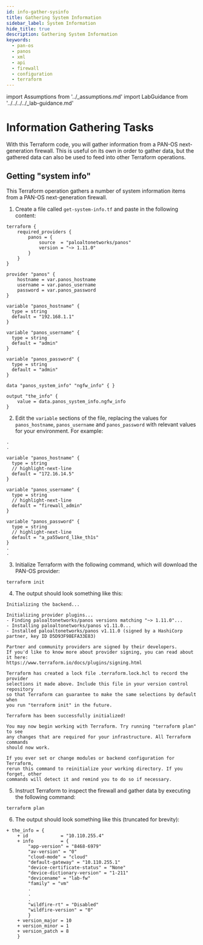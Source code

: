 ```yaml
---
id: info-gather-sysinfo
title: Gathering System Information
sidebar_label: System Information
hide_title: true
description: Gathering System Information
keywords:
  - pan-os
  - panos
  - xml
  - api
  - firewall
  - configuration
  - terraform
---
```


import Assumptions from '../\_assumptions.md'
import LabGuidance from '../../../../\_lab-guidance.md'

# Information Gathering Tasks

With this Terraform code, you will gather information from a PAN-OS next-generation firewall. This is useful on its own in order to gather data, but the gathered data can also be used to feed into other Terraform operations.

<Assumptions />

<LabGuidance />

## Getting "system info"

This Terraform operation gathers a number of system information items from a PAN-OS next-generation firewall.

1. Create a file called `get-system-info.tf` and paste in the following content:

```hcl
terraform {
    required_providers {
        panos = {
            source  = "paloaltonetworks/panos"
            version = "~> 1.11.0"
        }
    }
}

provider "panos" {
    hostname = var.panos_hostname
    username = var.panos_username
    password = var.panos_password
}

variable "panos_hostname" {
  type = string
  default = "192.168.1.1"
}

variable "panos_username" {
  type = string
  default = "admin"
}

variable "panos_password" {
  type = string
  default = "admin"
}

data "panos_system_info" "ngfw_info" { }

output "the_info" {
    value = data.panos_system_info.ngfw_info
}
```

2. Edit the `variable` sections of the file, replacing the values for `panos_hostname`, `panos_username` and `panos_password` with relevant values for your environment. For example:

```hcl
.
.

variable "panos_hostname" {
  type = string
  // highlight-next-line
  default = "172.16.14.5"
}

variable "panos_username" {
  type = string
  // highlight-next-line
  default = "firewall_admin"
}

variable "panos_password" {
  type = string
  // highlight-next-line
  default = "a_pa55word_l1ke_th1s"
}
.
.
```

3. Initialize Terraform with the following command, which will download the PAN-OS provider:

```
terraform init
```

4. The output should look something like this:

```
Initializing the backend...

Initializing provider plugins...
- Finding paloaltonetworks/panos versions matching "~> 1.11.0"...
- Installing paloaltonetworks/panos v1.11.0...
- Installed paloaltonetworks/panos v1.11.0 (signed by a HashiCorp partner, key ID D5D93F98EFA33E83)

Partner and community providers are signed by their developers.
If you'd like to know more about provider signing, you can read about it here:
https://www.terraform.io/docs/plugins/signing.html

Terraform has created a lock file .terraform.lock.hcl to record the provider
selections it made above. Include this file in your version control repository
so that Terraform can guarantee to make the same selections by default when
you run "terraform init" in the future.

Terraform has been successfully initialized!

You may now begin working with Terraform. Try running "terraform plan" to see
any changes that are required for your infrastructure. All Terraform commands
should now work.

If you ever set or change modules or backend configuration for Terraform,
rerun this command to reinitialize your working directory. If you forget, other
commands will detect it and remind you to do so if necessary.
```

5. Instruct Terraform to inspect the firewall and gather data by executing the following command:

```
terraform plan
```

6. The output should look something like this (truncated for brevity):

```
+ the_info = {
    + id            = "10.110.255.4"
    + info          = {
        "app-version" = "8468-6979"
        "av-version" = "0"
        "cloud-mode" = "cloud"
        "default-gateway" = "10.110.255.1"
        "device-certificate-status" = "None"
        "device-dictionary-version" = "1-211"
        "devicename" = "lab-fw"
        "family" = "vm"
        .
        .
        .
        "wildfire-rt" = "Disabled"
        "wildfire-version" = "0"
        }
    + version_major = 10
    + version_minor = 1
    + version_patch = 8
    }
```
